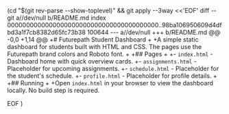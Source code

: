  (cd "$(git rev-parse --show-toplevel)" && git apply --3way <<'EOF' 
diff --git a//dev/null b/README.md
index 0000000000000000000000000000000000000000..98ba106950609d4dfbd3a1f7cb8382d65fc73b38 100644
--- a//dev/null
+++ b/README.md
@@ -0,0 +1,14 @@
+# Futurepath Student Dashboard
+
+A simple static dashboard for students built with HTML and CSS. The pages use the Futurepath brand colors and Roboto font.
+
+## Pages
+
+- `index.html` - Dashboard home with quick overview cards.
+- `assignments.html` - Placeholder for upcoming assignments.
+- `schedule.html` - Placeholder for the student's schedule.
+- `profile.html` - Placeholder for profile details.
+
+## Running
+
+Open `index.html` in your browser to view the dashboard locally. No build step is required.
 
EOF
)
